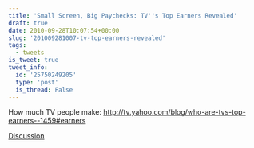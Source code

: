 ```yaml
---
title: 'Small Screen, Big Paychecks: TV''s Top Earners Revealed'
draft: true
date: 2010-09-28T10:07:54+00:00
slug: '201009281007-tv-top-earners-revealed'
tags:
  - tweets
is_tweet: true
tweet_info:
  id: '25750249205'
  type: 'post'
  is_thread: False
---
```




How much TV people make: http://tv.yahoo.com/blog/who-are-tvs-top-earners--1459#earners

[Discussion](https://x.com/sytelus/status/25750249205)
